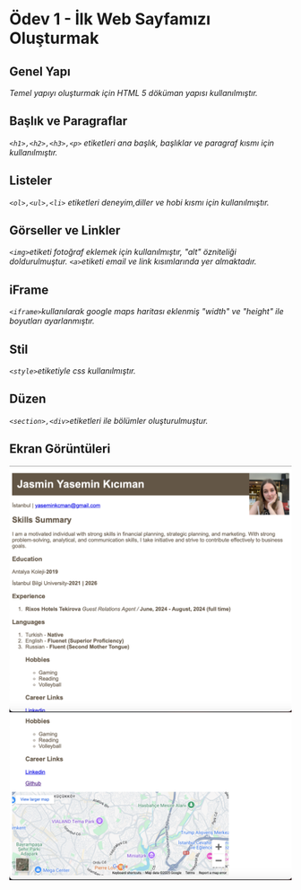 # Ödev 1 - İlk Web Sayfamızı Oluşturmak
## Genel Yapı
*Temel yapıyı oluşturmak için HTML 5 döküman yapısı kullanılmıştır.*
## Başlık ve Paragraflar
*`<h1>,<h2>,<h3>,<p>` etiketleri ana başlık, başlıklar ve paragraf kısmı için kullanılmıştır.*
## Listeler
*`<ol>,<ul>,<li>` etiketleri deneyim,diller ve hobi kısmı için kullanılmıştır.*
## Görseller ve Linkler
*`<img>`etiketi fotoğraf eklemek için kullanılmıştır, "alt" özniteliği doldurulmuştur.*
*`<a>`etiketi email ve link kısımlarında yer almaktadır.*
## iFrame
*`<iframe>`kullanılarak google maps haritası eklenmiş "width" ve "height" ile boyutları ayarlanmıştır.*
## Stil
*`<style>`etiketiyle css kullanılmıştır.*
## Düzen
*`<section>,<div>`etiketleri ile bölümler oluşturulmuştur.*
## Ekran Görüntüleri
![Ekran Görüntüsü 1](images/Screenshot%202025-01-30%20at%2023.49.19.png)  
![Ekran Görüntüsü 2](images/Screenshot%202025-01-30%20at%2023.49.55.png)


